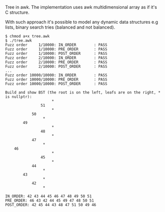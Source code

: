 
Tree in awk. The implementation uses awk multidimensional array as if it's C structure.

With such approach it's possible to model any dynamic data structures e.g lists, binary search tries (balanced and not balanced).

```
$ chmod a+x tree.awk
$ ./tree.awk
Fuzz order     1/10000: IN_ORDER        : PASS
Fuzz order     1/10000: PRE_ORDER       : PASS
Fuzz order     1/10000: POST_ORDER      : PASS
Fuzz order     2/10000: IN_ORDER        : PASS
Fuzz order     2/10000: PRE_ORDER       : PASS
Fuzz order     2/10000: POST_ORDER      : PASS
...
Fuzz order 10000/10000: IN_ORDER        : PASS
Fuzz order 10000/10000: PRE_ORDER       : PASS
Fuzz order 10000/10000: POST_ORDER      : PASS

Build and show BST (the root is on the left, leafs are on the right, * is nullptr):
                     *
                51
                     *
            50
                 *
        49
                     *
                48
                     *
            47
                 *
    46
                     *
                45
                     *
            44
                 *
        43
                 *
            42
                 *

IN_ORDER: 42 43 44 45 46 47 48 49 50 51 
PRE_ORDER: 46 43 42 44 45 49 47 48 50 51 
POST_ORDER: 42 45 44 43 48 47 51 50 49 46
``` 


